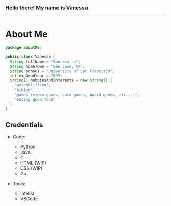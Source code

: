 ### Hello there! My name is Vanessa.
-----
# About Me
```java
package aboutMe;

public class Vanessa {
  String fullName = "Vanessa Le";
  String homeTown = "San Jose, CA";
  String school = "University of San Francisco";
  int expGradYear = 2025;
  String[] hobbiesAndInterests = new String[] {
    "weightlifting",
    "biking",
    "games (video games, card games, board games, etc...)",
    "eating good food"
  }
}
```
## Credentials
- Code:
  - Python
  - Java
  - C
  - HTML (WIP)
  - CSS (WIP)
  - Go
 
- Tools:
  - IntelliJ
  - VSCode
